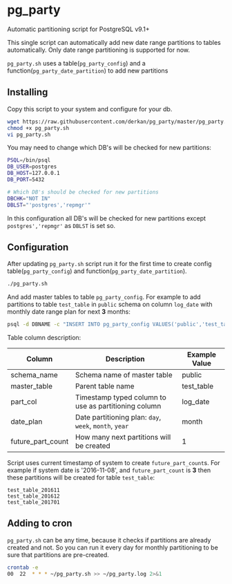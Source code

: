 # pg_party
Automatic partitioning script for PostgreSQL v9.1+

This single script can automatically add new date range partitions to tables automatically. Only date range partitioning is supported for now.

`pg_party.sh` uses a table(`pg_party_config`) and a function(`pg_party_date_partition`) to add new partitions

## Installing

Copy this script to your system and configure for your db.
```bash
wget https://raw.githubusercontent.com/derkan/pg_party/master/pg_party.sh
chmod +x pg_party.sh
vi pg_party.sh

```
You may need to change which DB's will be checked for new partitions:
```bash
PSQL=/bin/psql
DB_USER=postgres
DB_HOST=127.0.0.1
DB_PORT=5432

# Which DB's should be checked for new partitions
DBCHK="NOT IN"
DBLST="'postgres','repmgr'"
``` 
In this configuration all DB's will be checked for new partitions except `postgres','repmgr'` as `DBLST` is set so.

## Configuration
After updating `pg_party.sh` script run it for the first time to create config table(`pg_party_config`) and  function(`pg_party_date_partition`).
```bash
./pg_party.sh
```
And add master tables to table `pg_party_config`. For example to add partitions to table `test_table` in `public` schema on column `log_date` with monthly date range plan for next **3** months:
```bash
psql -d DBNAME -c "INSERT INTO pg_party_config VALUES('public','test_table','log_date','d','month',3);"
```
Table column description:

|Column|Description|Example Value|
|------|-----------|-------------|
|schema_name|Schema name of master table|public|
|master_table|Parent table name|test_table|
|part_col|Timestamp typed column to use as partitioning column| log_date|
|date_plan|Date partitioning plan: `day`, `week`, `month`, `year`| month|
|future_part_count|How many next partitions will be created| 1|

Script uses current timestamp of system to create `future_part_count`s. For example if system date is '2016-11-08', and `future_part_count` is **3** then these partitions will be created for table `test_table`:
```
test_table_201611
test_table_201612
test_table_201701
```
## Adding to cron
`pg_party.sh` can be any time, because it checks if partitions are already created and not. So you can run it every day for monthly partitioning to be sure that partitions are pre-created.

```bash
crontab -e
00  22  * * * ~/pg_party.sh >> ~/pg_party.log 2>&1
```
```
